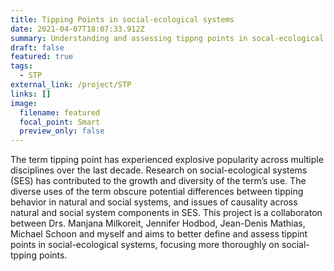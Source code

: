 ```yaml
---
title: Tipping Points in social-ecological systems
date: 2021-04-07T18:07:33.912Z
summary: Understanding and assessing tippng points in socal-ecological systems
draft: false
featured: true
tags:
  - STP
external_link: /project/STP
links: []
image:
  filename: featured
  focal_point: Smart
  preview_only: false
---
```

The term tipping point has experienced explosive popularity across multiple disciplines over the last decade. Research on social-ecological systems (SES) has contributed to the growth and diversity of the term’s use. The diverse uses of the term obscure potential differences between tipping behavior in natural and social systems, and issues of causality across natural and social system components in SES. This project is a collaboraton between Drs. Manjana Milkoreit, Jennifer Hodbod, Jean-Denis Mathias, Michael Schoon and myself and aims to better define and assess tippint points in social-ecological systems, focusing more thoroughly on social-tpping points.

